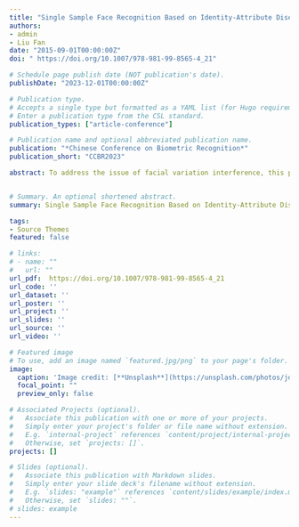 ```yaml
---
title: "Single Sample Face Recognition Based on Identity-Attribute Disentanglement and Adversarial Feature Augmentation"
authors:
- admin
- Liu Fan
date: "2015-09-01T00:00:00Z"
doi: " https://doi.org/10.1007/978-981-99-8565-4_21"

# Schedule page publish date (NOT publication's date).
publishDate: "2023-12-01T00:00:00Z"

# Publication type.
# Accepts a single type but formatted as a YAML list (for Hugo requirements).
# Enter a publication type from the CSL standard.
publication_types: ["article-conference"]

# Publication name and optional abbreviated publication name.
publication: "*Chinese Conference on Biometric Recognition*"
publication_short: "CCBR2023"

abstract: To address the issue of facial variation interference, this paper proposes a novel approach for single sample face recognition. Inspired by human visual perception, we introduce an attribute disentanglement module to separate identity features from attribute features using canonical correlation analysis. Due to the lack of attribute labels in the single sample set, we utilize the attribute features of the generic set to construct the SOM attribute space. Then, we fine-tune the network by reducing the distance between the attribute features of single sample and the attribute space. Finally, we use feature adversarial augmentation module to generate more intra-class features and train more robust classifier. Experimental results on AR, LFW and FERET datasets show significant improvements in accuracy and generalization performance compared to other methods.


# Summary. An optional shortened abstract.
summary: Single Sample Face Recognition Based on Identity-Attribute Disentanglement and Adversarial Feature Augmentation

tags:
- Source Themes
featured: false

# links:
# - name: ""
#   url: ""
url_pdf:  https://doi.org/10.1007/978-981-99-8565-4_21
url_code: ''
url_dataset: ''
url_poster: ''
url_project: ''
url_slides: ''
url_source: ''
url_video: ''

# Featured image
# To use, add an image named `featured.jpg/png` to your page's folder. 
image:
  caption: 'Image credit: [**Unsplash**](https://unsplash.com/photos/jdD8gXaTZsc)'
  focal_point: ""
  preview_only: false

# Associated Projects (optional).
#   Associate this publication with one or more of your projects.
#   Simply enter your project's folder or file name without extension.
#   E.g. `internal-project` references `content/project/internal-project/index.md`.
#   Otherwise, set `projects: []`.
projects: []

# Slides (optional).
#   Associate this publication with Markdown slides.
#   Simply enter your slide deck's filename without extension.
#   E.g. `slides: "example"` references `content/slides/example/index.md`.
#   Otherwise, set `slides: ""`.
# slides: example
---
```


